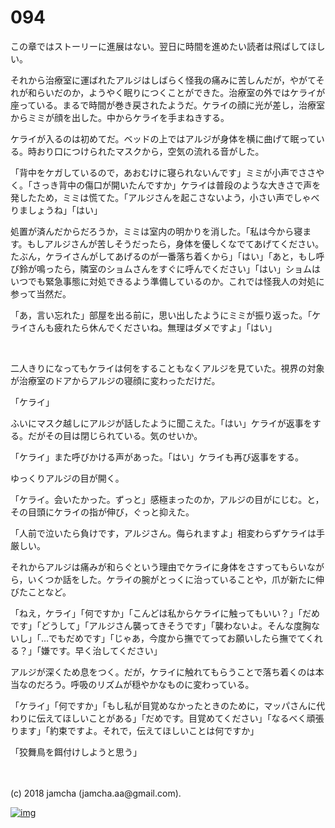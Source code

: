 # 094

この章ではストーリーに進展はない。翌日に時間を進めたい読者は飛ばしてほしい。  

それから治療室に運ばれたアルジはしばらく怪我の痛みに苦しんだが，やがてそれが和らいだのか，ようやく眠りにつくことができた。治療室の外ではケライが座っている。まるで時間が巻き戻されたようだ。ケライの顔に光が差し，治療室からミミが顔を出した。中からケライを手まねきする。  

ケライが入るのは初めてだ。ベッドの上ではアルジが身体を横に曲げて眠っている。時おり口につけられたマスクから，空気の流れる音がした。  

「背中をケガしているので，あおむけに寝られないんです」ミミが小声でささやく。「さっき背中の傷口が開いたんですか」ケライは普段のような大きさで声を発したため，ミミは慌てた。「アルジさんを起こさないよう，小さい声でしゃべりましょうね」「はい」  

処置が済んだからだろうか，ミミは室内の明かりを消した。「私は今から寝ます。もしアルジさんが苦しそうだったら，身体を優しくなでてあげてください。たぶん，ケライさんがしてあげるのが一番落ち着くから」「はい」「あと，もし呼び鈴が鳴ったら，隣室のショムさんをすぐに呼んでください」「はい」ショムはいつでも緊急事態に対処できるよう準備しているのか。これでは怪我人の対処に参って当然だ。  

「あ，言い忘れた」部屋を出る前に，思い出したようにミミが振り返った。「ケライさんも疲れたら休んでくださいね。無理はダメですよ」「はい」  

<br>  

二人きりになってもケライは何をすることもなくアルジを見ていた。視界の対象が治療室のドアからアルジの寝顔に変わっただけだ。  

「ケライ」  

ふいにマスク越しにアルジが話したように聞こえた。「はい」ケライが返事をする。だがその目は閉じられている。気のせいか。  

「ケライ」また呼びかける声があった。「はい」ケライも再び返事をする。  

ゆっくりアルジの目が開く。  

「ケライ。会いたかった。ずっと」感極まったのか，アルジの目がにじむ。と，その目頭にケライの指が伸び，ぐっと抑えた。  

「人前で泣いたら負けです，アルジさん。侮られますよ」相変わらずケライは手厳しい。  

それからアルジは痛みが和らぐという理由でケライに身体をさすってもらいながら，いくつか話をした。ケライの腕がとっくに治っていることや，爪が新たに伸びたことなど。  

「ねえ，ケライ」「何ですか」「こんどは私からケライに触ってもいい？」「だめです」「どうして」「アルジさん襲ってきそうです」「襲わないよ。そんな度胸ないし」「…でもだめです」「じゃあ，今度から撫でてってお願いしたら撫でてくれる？」「嫌です。早く治してください」  

アルジが深くため息をつく。だが，ケライに触れてもらうことで落ち着くのは本当なのだろう。呼吸のリズムが穏やかなものに変わっている。  

「ケライ」「何ですか」「もし私が目覚めなかったときのために，マッパさんに代わりに伝えてほしいことがある」「だめです。目覚めてください」「なるべく頑張ります」「約束ですよ。それで，伝えてほしいことは何ですか」  

「狡舞鳥を餌付けしようと思う」  

<br>  
<br>  
(c) 2018 jamcha (jamcha.aa@gmail.com).  

[![img](http://i.creativecommons.org/l/by-nc-sa/4.0/88x31.png)](http://creativecommons.org/licenses/by-nc-sa/4.0/deed)